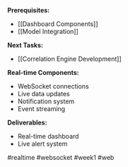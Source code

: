 
**Prerequisites:**
- [[Dashboard Components]]
- [[Model Integration]]

**Next Tasks:**
- [[Correlation Engine Development]]

**Real-time Components:**
- WebSocket connections
- Live data updates
- Notification system
- Event streaming

**Deliverables:**
- Real-time dashboard
- Live alert system

#realtime #websocket #week1 #web